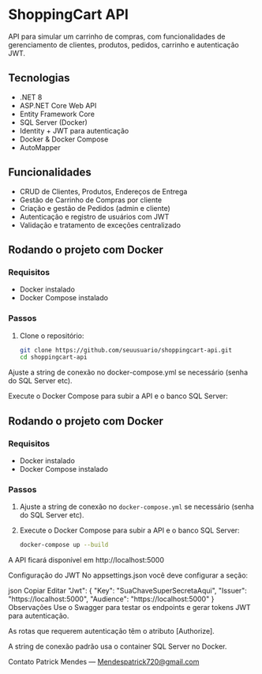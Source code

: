 # ShoppingCart API

API para simular um carrinho de compras, com funcionalidades de gerenciamento de clientes, produtos, pedidos, carrinho e autenticação JWT.

## Tecnologias

- .NET 8
- ASP.NET Core Web API
- Entity Framework Core
- SQL Server (Docker)
- Identity + JWT para autenticação
- Docker & Docker Compose
- AutoMapper

## Funcionalidades

- CRUD de Clientes, Produtos, Endereços de Entrega
- Gestão de Carrinho de Compras por cliente
- Criação e gestão de Pedidos (admin e cliente)
- Autenticação e registro de usuários com JWT
- Validação e tratamento de exceções centralizado

## Rodando o projeto com Docker

### Requisitos

- Docker instalado
- Docker Compose instalado

### Passos

1. Clone o repositório:
   ```bash
   git clone https://github.com/seuusuario/shoppingcart-api.git
   cd shoppingcart-api
Ajuste a string de conexão no docker-compose.yml se necessário (senha do SQL Server etc).

Execute o Docker Compose para subir a API e o banco SQL Server:

## Rodando o projeto com Docker

### Requisitos

- Docker instalado
- Docker Compose instalado

### Passos

1. Ajuste a string de conexão no `docker-compose.yml` se necessário (senha do SQL Server etc).

2. Execute o Docker Compose para subir a API e o banco SQL Server:
   ```bash
   docker-compose up --build
A API ficará disponível em http://localhost:5000 

Configuração do JWT
No appsettings.json você deve configurar a seção:

json
Copiar
Editar
"Jwt": {
  "Key": "SuaChaveSuperSecretaAqui",
  "Issuer": "https://localhost:5000",
  "Audience": "https://localhost:5000"
}
Observações
Use o Swagger para testar os endpoints e gerar tokens JWT para autenticação.

As rotas que requerem autenticação têm o atributo [Authorize].

A string de conexão padrão usa o container SQL Server no Docker.

Contato
Patrick Mendes — Mendespatrick720@gmail.com
